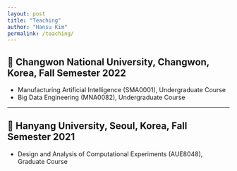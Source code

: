 ```yaml
---
layout: post
title: "Teaching"
author: "Hansu Kim"
permalink: /teaching/
---
```


## 🏫 Changwon National University, Changwon, Korea, Fall Semester 2022   
* Manufacturing Artificial Intelligence (SMA0001), Undergraduate Course   
* Big Data Engineering (MNA0082), Undergraduate Course   
   
***   
   
## 🏫 Hanyang University, Seoul, Korea, Fall Semester 2021   
* Design and Analysis of Computational Experiments (AUE8048), Graduate Course   
